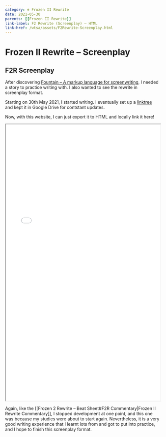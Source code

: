 ```yaml
---
category: ❄️ Frozen II Rewrite
date: 2021-05-30
parents: [[Frozen II Rewrite]]
link-label: F2 Rewrite (Screenplay) – HTML
link-href: /wtsa/assets/F2Rewrite-Screenplay.html
---
```


# Frozen II Rewrite – Screenplay

## F2R Screenplay

After discovering [Fountain – A markup language for screenwriting](https://fountain.io/), I needed a story to practice writing with. I also wanted to see the rewrite in screenplay format.

Starting on 30th May 2021, I started writing. I eventually set up a [linktree](https://linktr.ee/wtstorya) and kept it in Google Drive for contstant updates.

Now, with this website, I can just export it to HTML and locally link it here!

<iframe class="html" src="/wtsa/assets/F2Rewrite-Screenplay.html" width="100%" height="900px"  marginheight="0" marginwidth="0">Loading…</iframe>

Again, like the [[Frozen 2 Rewrite – Beat Sheet#F2R Commentary|Frozen II Rewrite Commentary]], I stopped development at one point, and this one was because my studies were about to start again. Nevertheless, it is a very good writing experience that I learnt lots from and got to put into practice, and I hope to finish this screenplay format.
